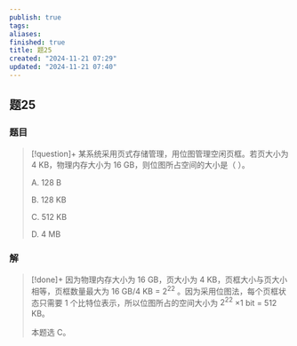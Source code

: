 ```yaml
---
publish: true
tags: 
aliases: 
finished: true
title: 题25
created: "2024-11-21 07:29"
updated: "2024-11-21 07:40"
---
```

## 题25
### 题目
> [!question]+
> 某系统采用页式存储管理，用位图管理空闲页框。若页大小为 4 KB，物理内存大小为 16 GB，则位图所占空间的大小是（ ）。
> 
> A. 128 B
> 
> B. 128 KB
> 
> C. 512 KB
> 
> D. 4 MB
### 解
> [!done]+
> 因为物理内存大小为 16 GB，页大小为 4 KB，页框大小与页大小相等，页框数量最大为 16 GB/4 KB = $2^{22}$ 。因为采用位图法，每个页框状态只需要 1 个比特位表示，所以位图所占的空间大小为 $2^{22}$ ×1 bit = 512 KB。
> 
> 本题选 C。
